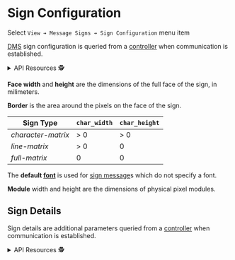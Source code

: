 # Sign Configuration

Select `View ➔ Message Signs ➔ Sign Configuration` menu item

[DMS] sign configuration is queried from a [controller] when communication is
established.

<details>
<summary>API Resources 🕵️ </summary>

* `iris/api/sign_config` (primary)
* `iris/api/sign_config/{name}`

| Access       | Primary |
|--------------|---------|
| 👁️  View      | name, face\_width, face\_height, border\_horiz, border\_vert, pitch\_horiz, pitch\_vert, pixel\_width, pixel\_height, char\_width, char\_height, monochrome\_foreground, monochrome\_background, color\_scheme |
| 🔧 Configure | default\_font, module\_width, module\_height |

</details>

**Face width** and **height** are the dimensions of the full face of the
sign, in milimeters.

**Border** is the area around the pixels on the face of the sign.

| Sign Type          | `char_width` | `char_height` |
|--------------------|--------------|---------------|
| _character-matrix_ | > 0          | > 0           |
| _line-matrix_      | > 0          | 0             |
| _full-matrix_      | 0            | 0             |

The **default [font]** is used for [sign message]s which do not specify a font.

**Module** width and height are the dimensions of physical pixel modules.

## Sign Details

Sign details are additional parameters queried from a [controller] when
communication is established.

<details>
<summary>API Resources 🕵️ </summary>

* `iris/api/sign_detail` (primary)

| Access  | Primary |
|---------|---------|
| 👁️  View | name, dms\_type, portable, technology, sign\_access, legend, beacon\_type, hardware\_make, hardware\_model, software\_make, software\_model, supported\_tags, max\_pages, max\_multi\_len, beacon\_activation\_flag, pixel\_service\_flag |

</details>


[controller]: controllers.html
[DMS]: dms.html
[font]: fonts.html
[sign message]: sign_message.html
